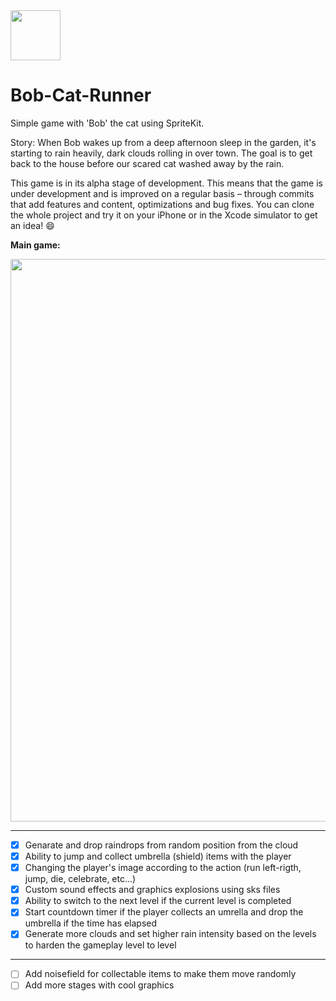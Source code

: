 <img src="http://i.imgur.com/FUJUZfI.png" width="80px" />
<h1>Bob-Cat-Runner</h1>

Simple game with 'Bob' the cat using SpriteKit.

Story: When Bob wakes up from a deep afternoon sleep in the garden, it's starting to rain heavily, dark clouds rolling in over town.
The goal is to get back to the house before our scared cat washed away by the rain. 

This game is in its alpha stage of development. This means that the game is under development and is improved on a regular basis – through commits that add features and content, optimizations and bug fixes. You can clone the whole project and try it on your iPhone or in the Xcode simulator to get an idea! :smile:

**Main game:**

<img src="http://i.imgur.com/LZXXW8h.jpg" width="900px" />

___
- [x] Genarate and drop raindrops from random position from the cloud
- [x] Ability to jump and collect umbrella (shield) items with the player
- [x] Changing the player's image according to the action (run left-rigth, jump, die, celebrate, etc...)
- [x] Custom sound effects and graphics explosions using sks files
- [x] Ability to switch to the next level if the current level is completed
- [x] Start countdown timer if the player collects an umrella and drop the umbrella if the time has elapsed
- [x] Generate more clouds and set higher rain intensity based on the levels to harden the gameplay level to level

___

- [ ] Add noisefield for collectable items to make them move randomly
- [ ] Add more stages with cool graphics
